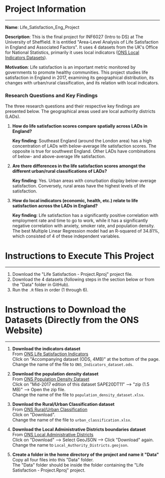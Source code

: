 # Project Information
----------------------------------------

**Name**: Life_Satisfaction_Eng_Project

**Description**: This is the final project for INF6027 (Intro to DS) at The University of Sheffield. It is entitled "Area-Level Analysis of Life Satisfaction in England and Associated Factors". It uses 4 datasets from the UK's Office for National Statistics, primarily it uses local indicators ([ONS Local Indicators Datasets](https://explore-local-statistics.beta.ons.gov.uk/indicators)).

**Motivation**: Life satisfaction is an important metric monitored by governments to promote healthy communities. This project studies life satisfaction in England in 2017, examining its geographical distribution, its changes with urban/rural classification, and its relation with local indicators. 

### Research Questions and Key Findings

The three research questions and their respective key findings are presented below. The geographical areas used are local authority districts (LADs).

1. **How do life satisfaction scores compare spatially across LADs in England?**

   **Key finding**: Southeast England (around the London area) has a high concentration of LADs with below-average life satisfaction scores. The opposite is true for southwest England. Other LADs have combinations of below- and above-average life satisfaction.

2. **Are there differences in the life satisfaction scores amongst the different urban/rural classifications of LADs?**

   **Key finding**: Yes. Urban areas with conurbation display below-average satisfaction. Conversely, rural areas have the highest levels of life satisfaction.

3. **How do local indicators (economic, health, etc.) relate to life satisfaction across the LADs in England?**

   **Key finding**: Life satisfaction has a significantly positive correlation with employment rate and time to go to work, while it has a significantly negative correlation with anxiety, smoker rate, and population density. The best Multiple Linear Regression model had an R-squared of 34.81%, which consisted of 4 of these independent variables.


# Instructions to Execute This Project
----------------------------------------

1. Download the "Life Satisfaction - Project.Rproj" project file.
2. Download the 4 datasets (following steps in the section below or from the "Data" folder in GitHub).
3. Run the `.R` files in order (1 through 6).

# Instructions to Download the Datasets (Directly from the ONS Website)
-----------------------------------------

1. **Download the indicators dataset**  
   From [ONS Life Satisfaction Indicators](https://explore-local-statistics.beta.ons.gov.uk/indicators/wellbeing-satisfaction)  
   Click on "Accompanying dataset (ODS, 4MB)" at the bottom of the page.  
   Change the name of the file to `ONS_Indicators_dataset.ods`.

2. **Download the population density dataset**  
   From [ONS Population Density Dataset](https://www.ons.gov.uk/peoplepopulationandcommunity/populationandmigration/populationestimates/datasets/lowersuperoutputareapopulationdensity)  
   Click on "Mid-2017 edition of this dataset SAPE20DT11" --> "zip (1.5 MB)" --> Open the zip file.  
   Change the name of the file to `population_density_dataset.xlsx`.

3. **Download the Rural/Urban Classification dataset**  
   From [ONS Rural/Urban Classification](https://geoportal.statistics.gov.uk/datasets/f9fdc3adbc234f8eacee7c2b62274632/about)  
   Click on "Download".  
   Change the name of the file to `urban_classification.xlsx`.

4. **Download the Local Administrative Districts boundaries dataset**  
   From [ONS Local Administrative Districts](https://geoportal.statistics.gov.uk/datasets/a2128b32c7fb4205ba99e6344fcbb2be_0/explore?location=60.692869%2C17.973571%2C3.89)  
   Click on "Download" --> Select GeoJSON --> Click "Download" again.  
   Change the name to `Local_Authority_Districts.geojson`.

5. **Create a folder in the home directory of the project and name it "Data"**  
   Copy all four files into this "Data" folder.  
   The "Data" folder should be inside the folder containing the "Life Satisfaction - Project.Rproj" project.
